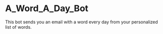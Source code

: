 # A_Word_A_Day_Bot
This bot sends you an email with a word every day from your personalized list of words. 
